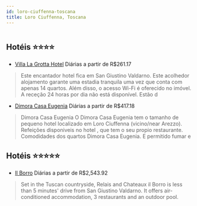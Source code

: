 ```yaml
---
id: loro-ciuffenna-toscana
title: Loro Ciuffenna, Toscana
---
```


<center><img src="http://images.jactravel.co.uk/71042_1_1.jpg" alt="" /></center>


## Hotéis ⭐️⭐️⭐️⭐️

-    [Villa La Grotta Hotel](https://www.hurb.com/aud/https://www.hurb.com/hoteis/loro-ciuffenna/villa-la-grotta-hotel-JNP-JP328948?cmp=18055) Diárias a partir de R$261.17
   > Este encantador hotel fica em San Giustino Valdarno. Este acolhedor alojamento garante uma estadia tranquila uma vez que conta com apenas 14 quartos. Além disso, o acesso Wi-Fi é oferecido no imóvel. A receção 24 horas por dia não está disponível. Estão d
-    [Dimora Casa Eugenia](https://www.hurb.com/aud/https://www.hurb.com/hoteis/loro-ciuffenna/dimora-casa-eugenia-JNP-JP843299?cmp=18055) Diárias a partir de R$417.18
   > Dimora Casa Eugenia O Dimora Casa Eugenia tem o tamanho de pequeno hotel localizado em Loro Ciuffenna (vicino/near Arezzo). Refeições disponiveis no hotel , que tem o seu propio restaurante. Comodidades dos quartos Dimora Casa Eugenia. E permitido fumar e

## Hotéis ⭐️⭐️⭐️⭐️⭐️

-    [Il Borro](https://www.hurb.com/aud/https://www.hurb.com/hoteis/loro-ciuffenna/il-borro-JNP-JP770096?cmp=18055) Diárias a partir de R$2,543.92
   > Set in the Tuscan countryside, Relais and Chateaux il Borro is less than 5 minutes&apos; drive from San Giustino Valdarno. It offers air-conditioned accommodation, 3 restaurants and an outdoor pool.
